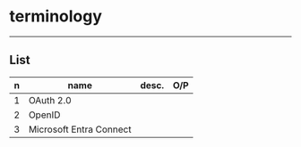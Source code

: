 # terminology

---

## List
|n|name|desc.|O/P|
|-|----|-----|---|
|1|OAuth 2.0|
|2|OpenID|
|3|Microsoft Entra Connect|
